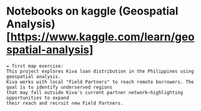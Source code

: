 # Notebooks on kaggle (Geospatial Analysis)[https://www.kaggle.com/learn/geospatial-analysis]
```
= first map exercise:
This project explores Kiva loan distribution in the Philippines using geospatial analysis. 
Kiva works with local "Field Partners" to reach remote borrowers. The goal is to identify underserved regions 
that may fall outside Kiva's current partner network—highlighting opportunities to expand 
their reach and recruit new Field Partners.
```
